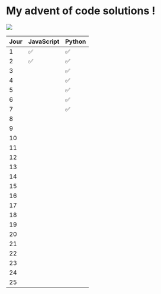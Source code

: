 # My advent of code solutions !
<img src = "https://camo.githubusercontent.com/471a6b3611a2fe5e4a9431ae7f4fbd57971dcf78d82d13a05307a06a969fd55c/68747470733a2f2f6d69726f2e6d656469756d2e636f6d2f6d61782f313230302f312a5874434d7745585a65325663482d6a666348774342512e6a706567" />

| Jour | JavaScript | Python |
|------|------------|--------|
| 1    | ✅          | ✅   |
| 2    | ✅         | ✅   |
| 3    |            | ✅     |
| 4    |            |  ✅    |
| 5    |            | ✅      |
| 6    |            | ✅      |
| 7    |            | ✅      |
| 8    |           |        |
| 9    |           |        |
| 10   |            |        |
| 11   |            |        |
| 12   |            |        |
| 13   |            |        |
| 14   |            |        |
| 15   |            |        |
| 16   |            |        |
| 17   |            |        |
| 18   |            |        |
| 19   |            |        |
| 20   |            |        |
| 21   |            |        |
| 22   |            |        |
| 23   |            |        |
| 24   |            |        |
| 25   |            |        |

